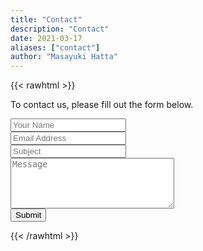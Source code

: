 ```yaml
---
title: "Contact"
description: "Contact"
date: 2021-03-17
aliases: ["contact"]
author: "Masayuki Hatta"
---
```


{{< rawhtml >}}

<div class="content">
    <p class="mb-2">To contact us, please fill out the form below.</p>
    <form name=contact action=https://formspree.io/f/mayjrrko method=post>
    <div class="mb-4">
         <input type=text placeholder="Your Name" name=name class="w-full p-4 bg-gray-200 border border-gray-200 focus:outline-none focus:bg-white focus:border-gray-500" required>
    </div>
    <div class="mb-4">
        <input type=text placeholder="Email Address" name=mail class="w-full p-4 bg-gray-200 border border-gray-200 focus:outline-none focus:bg-white focus:border-gray-500" required>
    </div>
    <div class="mb-4">
        <input type=text placeholder="Subject" name=title class="w-full p-4 bg-gray-200 border border-gray-200 focus:outline-none focus:bg-white focus:border-gray-500" required>
    </div>
    <div class="mb-4">
        <textarea rows=5 cols=30 placeholder="Message" name=message class="w-full p-4 bg-gray-200 border border-gray-200 focus:outline-none focus:bg-white focus:border-gray-500" required></textarea>
    </div>
    <input type=submit value="Submit" class="w-full button duration-100 py-2 bg-gray-800 text-white cursor-pointer transition-colors hover:bg-gray-600">
    </form>
</div>
{{< /rawhtml >}}
